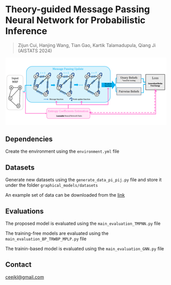 # Theory-guided Message Passing Neural Network for Probabilistic Inference
> Zijun Cui, Hanjing Wang, Tian Gao, Kartik Talamadupula, Qiang Ji (AISTATS 2024)

![](Overview.png)

## Dependencies

Create the environment using the `environment.yml` file

## Datasets

Generate new datasets using the `generate_data_pi_pij.py` file and store it under the folder `graphical_models/datasets`

An example set of data can be downloaded from the [link](https://www.dropbox.com/scl/fo/fhtut27259zr8mdo23j7o/h?rlkey=b0sq52irwqflj8grbqalcdvp3&dl=0)

## Evaluations
The proposed model is evaluated using the `main_evaluation_TMPNN.py` file

The training-free models are evaluated using the `main_evaluation_BP_TRWBP_MPLP.py` file

The trainin-based model is evaluated using the `main_evaluation_GNN.py` file

## Contact
ceejkl@gmail.com 


